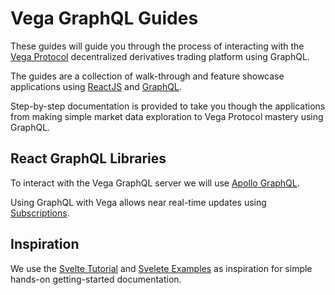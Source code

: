 # Vega GraphQL Guides

These guides will guide you through the process of interacting with the [Vega Protocol](https://vega.xyz/) decentralized derivatives trading platform using GraphQL.

The guides are a collection of walk-through and feature showcase applications using [ReactJS](https://reactjs.org/) and [GraphQL](https://graphql.org/).

Step-by-step documentation is provided to take you though the applications from making simple market data exploration to Vega Protocol mastery using GraphQL.

## React GraphQL Libraries

To interact with the Vega GraphQL server we will use [Apollo GraphQL](https://www.apollographql.com/docs/react/).

Using GraphQL with Vega allows near real-time updates using [Subscriptions](https://www.apollographql.com/docs/react/data/subscriptions/).

## Inspiration

We use the [Svelte Tutorial](https://svelte.dev/tutorial/basics) and [Svelete Examples](https://svelte.dev/examples#hello-world) as inspiration for simple hands-on getting-started documentation.

